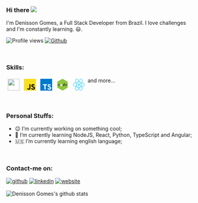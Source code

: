 ### Hi there <img src="https://media.giphy.com/media/hvRJCLFzcasrR4ia7z/giphy.gif" width="25px">

I'm Denisson Gomes, a Full Stack Developer from Brazil. I love challenges and I'm constantly learning. :smiley:.

<!-- I'm also able to work with market trends such as digital marketing, social media, SEO, Database & Datascience, Cloud Computing, UX & UI / Digital Design, mobile app development and Artificial Intelligence for chatbots and other innovative solutions, using agile methodologies, prototyping and gamification. -->

![Profile views](https://gpvc.arturio.dev/denissongomes)
[![Github](https://img.shields.io/github/followers/denissongomes?label=Follow&style=social)](https://github.com/denissongomes)

<br />

### Skills:
<p>
  <img height="32" width="32" style="vertical-align:top; margin:4px" src="https://www.php.net/images/logos/php-icon.png" style="vertical-align:top; margin:4px"/>
<img height="32" width="32" style="vertical-align:top; margin:4px" src="https://raw.githubusercontent.com/denissongomes/denissongomes/main/images/js.png" style="vertical-align:top; margin:4px"/>
<img height="32" width="32" style="vertical-align:top; margin:4px" src="https://raw.githubusercontent.com/denissongomes/denissongomes/main/images/ts.png" style="vertical-align:top; margin:4px"/>
<img height="32" width="32" style="vertical-align:top; margin:4px" src="https://raw.githubusercontent.com/denissongomes/denissongomes/main/images/node.jpg" style="vertical-align:top; margin:4px"/>
<img height="32" width="32" style="vertical-align:top; margin:4px" src="https://raw.githubusercontent.com/denissongomes/denissongomes/main/images/react.png" style="vertical-align:top; margin:4px"/>
  and more...
</p>

<br />

### Personal Stuffs:
 
- :wink: I’m currently working on something cool;
- 🌱 I’m currently learning NodeJS, React, Python, TypeScript and Angular; 
- :us:  I’m currently learning english language;

<br />
 

### Contact-me on:

[<img src='https://cdn.jsdelivr.net/npm/simple-icons@3.0.1/icons/github.svg' alt='github' height='40'>](https://github.com/denissongomes)  [<img src='https://cdn.jsdelivr.net/npm/simple-icons@3.0.1/icons/linkedin.svg' alt='linkedin' height='40'>](https://www.linkedin.com/in/denissongomes/)  [<img src='https://cdn.jsdelivr.net/npm/simple-icons@3.0.1/icons/icloud.svg' alt='website' height='40'>](http://denissongomes.dev/)  
<br />
![Denisson Gomes's github stats](https://github-readme-stats.vercel.app/api?username=denissongomes&show_icons=true&theme=radical)



